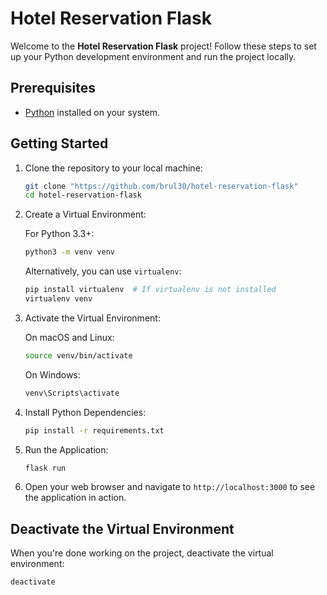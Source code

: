 # Hotel Reservation Flask

Welcome to the **Hotel Reservation Flask** project! Follow these steps to set up your Python development environment and run the project locally.

## Prerequisites

- [Python](https://www.python.org/downloads/) installed on your system.
  
## Getting Started

1. Clone the repository to your local machine:

    ```bash
    git clone "https://github.com/brul30/hotel-reservation-flask"
    cd hotel-reservation-flask
    ```

2. Create a Virtual Environment:

    For Python 3.3+:

    ```bash
    python3 -m venv venv
    ```

    Alternatively, you can use `virtualenv`:

    ```bash
    pip install virtualenv  # If virtualenv is not installed
    virtualenv venv
    ```

3. Activate the Virtual Environment:

    On macOS and Linux:

    ```bash
    source venv/bin/activate
    ```

    On Windows:

    ```bash
    venv\Scripts\activate
    ```

4. Install Python Dependencies:

    ```bash
    pip install -r requirements.txt
    ```

5. Run the Application:

    ```bash
    flask run
    ```

7. Open your web browser and navigate to `http://localhost:3000` to see the application in action.

## Deactivate the Virtual Environment

When you're done working on the project, deactivate the virtual environment:

```bash
deactivate
